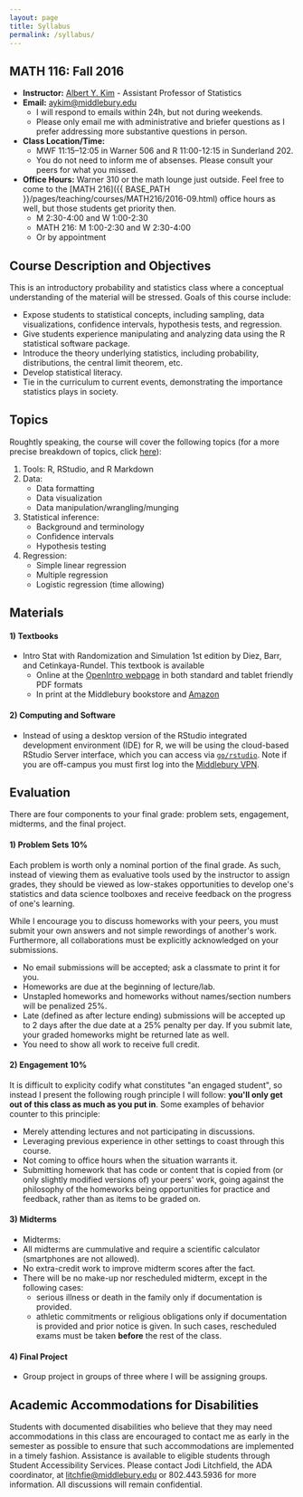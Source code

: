 ```yaml
---
layout: page
title: Syllabus
permalink: /syllabus/
---
```


## MATH 116: Fall 2016

* **Instructor:** [Albert Y. Kim](http://community.middlebury.edu/~aykim/) - Assistant Professor of Statistics
* **Email:** [aykim@middlebury.edu](aykim@middlebury.edu)
    + I will respond to emails within 24h, but not during weekends.
    + Please only email me with administrative and briefer questions as I prefer addressing more substantive questions in person.
* **Class Location/Time:**
    + MWF 11:15–12:05 in Warner 506 and R 11:00-12:15 in Sunderland 202.
    + You do not need to inform me of absenses. Please consult your peers for what you missed.
* **Office Hours:** Warner 310 or the math lounge just outside. Feel free to come to the [MATH 216]({{ BASE_PATH }}/pages/teaching/courses/MATH216/2016-09.html) office hours as well, but those students get priority then. 
    + M 2:30-4:00 and W 1:00-2:30
    + MATH 216: M 1:00-2:30 and W 2:30-4:00
    + Or by appointment





## Course Description and Objectives

This is an introductory probability and statistics class where a conceptual understanding of the material will be stressed.  Goals of this course include:

* Expose students to statistical concepts, including sampling, data visualizations, confidence intervals, hypothesis tests, and regression.
* Give students experience manipulating and analyzing data using the R statistical software package.
* Introduce the theory underlying statistics, including probability, distributions, the central limit theorem, etc.
* Develop statistical literacy.
* Tie in the curriculum to current events, demonstrating the importance statistics plays in society.





## Topics

Roughtly speaking, the course will cover the following topics (for a more
precise breakdown of topics, click
[here](https://docs.google.com/spreadsheets/d/1qy21hHMbjYfv65IL5DwxID0nEltXgOD6h52hBVwWa_s/edit#gid=0)):

1. Tools: R, RStudio, and R Markdown
1. Data:
    * Data formatting
    * Data visualization
    * Data manipulation/wrangling/munging
1. Statistical inference:
    * Background and terminology
    * Confidence intervals
    * Hypothesis testing
1. Regression:
    * Simple linear regression
    * Multiple regression
    * Logistic regression (time allowing)





## Materials

#### 1) Textbooks

* Intro Stat with Randomization and Simulation 1st edition by Diez, Barr, and Cetinkaya-Rundel.  This
textbook is available
    + Online at the [OpenIntro
    webpage](https://www.openintro.org/stat/textbook.php?stat_book=isrs) in both
    standard  and tablet friendly PDF formats
    + In print at the Middlebury bookstore and 
    [Amazon](https://www.amazon.com/Introductory-Statistics-Randomization-Simulation-David/dp/1500576697)


#### 2) Computing and Software

* Instead of using a desktop version of the RStudio integrated development 
environment (IDE) for R, we will be using the cloud-based RStudio Server 
interface, which you can access via 
[`go/rstudio`](https://rstudio.middlebury.edu/). Note if you are off-campus you 
must first log into the [Middlebury 
VPN](http://mediawiki.middlebury.edu/wiki/LIS/Off-campus_Access).





## Evaluation

There are four components to your final grade: problem sets, engagement,
midterms, and the final project.


#### 1) Problem Sets 10%

Each problem is worth only a nominal portion of the final grade. As such, 
instead of viewing them as evaluative tools used by the instructor to assign 
grades, they should be viewed as low-stakes opportunities to develop one's
statistics and data science toolboxes and receive feedback on the progress of
one's learning.

While I encourage you to discuss homeworks with your peers, you must submit your
own answers and not simple rewordings of another's work.  Furthermore, all
collaborations must be explicitly acknowledged on your submissions.

* No email submissions will be accepted; ask a classmate to print it for you.
* Homeworks are due at the beginning of lecture/lab.
* Unstapled homeworks and homeworks without names/section numbers will be penalized 25%.
* Late (defined as after lecture ending) submissions will be accepted up to 2 days after the due date at a 25% penalty per day. If you submit late, your graded homeworks might be returned late as well.
* You need to show all work to receive full credit.

#### 2) Engagement 10%

It is difficult to explicity codify what constitutes "an engaged student", so 
instead I present the following rough principle I will follow: **you'll only get
out of this class as much as you put in**. Some examples of behavior counter to this
principle:

* Merely attending lectures and not participating in discussions.
* Leveraging previous experience in other settings to coast through this course.
* Not coming to office hours when the situation warrants it. 
* Submitting homework that has code or content that is copied from (or only
slightly modified versions of) your peers' work, going against the philosophy of
the homeworks being opportunities for practice and feedback, rather than as items 
to be graded on.

#### 3) Midterms

* Midterms:
* All midterms are cummulative and require a scientific calculator (smartphones are not allowed).
* No extra-credit work to improve midterm scores after the fact.
* There will be no make-up nor rescheduled midterm, except in the following cases:
    + serious illness or death in the family only if documentation is provided.
    + athletic commitments or religious obligations only if documentation is
    provided and prior notice is given. In such cases, rescheduled exams must be
    taken **before** the rest of the class.

#### 4) Final Project

* Group project in groups of three where I will be assigning groups.
    




## Academic Accommodations for Disabilities

Students with documented disabilities who believe that they may need accommodations in this class are encouraged to contact me as early in the semester as possible to ensure that such accommodations are implemented in a timely fashion. Assistance is available to eligible students through Student Accessibility Services. Please contact Jodi Litchfield, the ADA coordinator, at [litchfie@middlebury.edu](litchfie@middlebury.edu) or 802.443.5936 for more information. All discussions will remain confidential.
